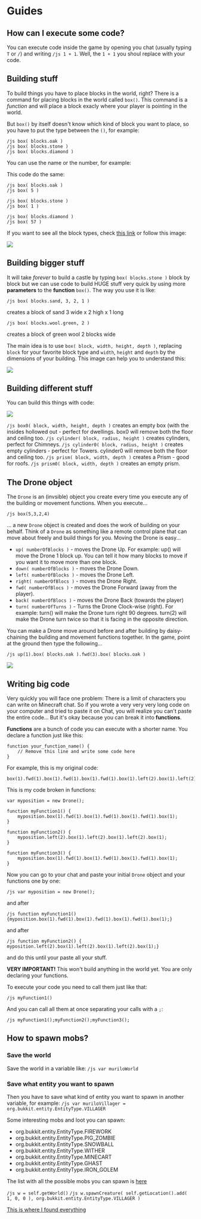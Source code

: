 # Guides

## How can I execute some code?

You can execute code inside the game by opening you chat (usually typing `T` or `/`) and writing `/js 1 + 1`. Well, the `1 + 1` you shoul replace with your code.

## Building stuff

To build things you have to place blocks in the world, right? There is a command for placing blocks in the world called `box()`. This command is a *function* and will place a block exacly where your player is pointing in the world.

But `box()` by itself doesn't know which kind of block you want to place, so you have to put the type between the `()`, for example:

	/js box( blocks.oak )
	/js box( blocks.stone )
	/js box( blocks.diamond )

You can use the name or the number, for example:

This code do the same: 

	/js box( blocks.oak ) 
	/js box( 5 )

	/js box( blocks.stone ) 
	/js box( 1 )

	/js box( blocks.diamond ) 
	/js box( 57 )


If you want to see all the block types, check [this link](https://github.com/walterhiggins/ScriptCraft/blob/master/src/main/js/modules/blocks.js) or follow this image:

![](https://github.com/walterhiggins/ScriptCraft/raw/master/docs/img/ypgpm_datavalues.png)

## Building bigger stuff

It will take *forever* to build a castle by typing `box( blocks.stone )` block by block but we can use code to build HUGE stuff very quick by using more **parameters** to the **function** `box()`. The way you use it is like:

	/js box( blocks.sand, 3, 2, 1 ) 
creates a block of sand 3 wide x 2 high x 1 long

	/js box( blocks.wool.green, 2 ) 
creates a block of green wool 2 blocks wide

The main idea is to use `box( block, width, height, depth )`, replacing `block` for your favorite block type and `width`, `height` and `depth` by the dimensions of your building. This image can help you to understand this:

![](https://github.com/walterhiggins/ScriptCraft/raw/master/docs/img/ypgpm_whd.jpg)

## Building different stuff

You can build this things with code:

![](https://github.com/walterhiggins/ScriptCraft/raw/master/docs/img/ypgpm_3dshapes.jpg)

`/js box0( block, width, height, depth )` creates an empty box (with the insides hollowed out - perfect for dwellings. box0 will remove both the floor and ceiling too.
`/js cylinder( block, radius, height )` creates cylinders, perfect for Chimneys.
`/js cylinder0( block, radius, height )` creates empty cylinders - perfect for Towers. cylinder0 will remove both the floor and ceiling too.
`/js prism( block, width, depth )` creates a Prism - good for roofs.
`/js prism0( block, width, depth )` creates an empty prism.

## The Drone object

The `Drone` is an (invsible) object you create every time you execute any of the building or movement functions. When you execute...

	/js box(5,3,2,4)

... a new `Drone` object is created and does the work of building on your behalf. Think of a `Drone` as something like a remote control plane that can move about freely and build things for you. Moving the Drone is easy...

- `up( numberOfBlocks )` - moves the Drone Up. For example: up() will move the Drone 1 block up. You can tell it how many blocks to move if you want it to move more than one block.
- `down( numberOfBlocks )` - moves the Drone Down.
- `left( numberOfBlocks )` - moves the Drone Left.
- `right( numberOfBlocs )` - moves the Drone Right.
- `fwd( numberOfBlocs )` - moves the Drone Forward (away from the player).
- `back( numberOfBlocs )` - moves the Drone Back (towards the player)
- `turn( numberOfTurns )` - Turns the Drone Clock-wise (right). For example: turn() will make the Drone turn right 90 degrees. turn(2) will make the Drone turn twice so that it is facing in the opposite direction.

You can make a Drone move around before and after building by daisy-chaining the building and movement functions together. In the game, point at the ground then type the following...

	/js up(1).box( blocks.oak ).fwd(3).box( blocks.oak )

![](https://github.com/walterhiggins/ScriptCraft/raw/master/docs/img/ypgpm_2boxes.png)

## Writing big code

Very quickly you will face one problem: There is a limit of characters you can write on Minecraft chat. So if you wrote a very very very long code on your computer and tried to paste it on Chat, you will realize you can't paste the entire code... But it's okay because you can break it into **functions**.

**Functions** are a bunch of code you can execute with a shorter name. You declare a function just like this:

	function your_function_name() {
		// Remove this line and write some code here
	}


For example, this is my original code:

	box(1).fwd(1).box(1).fwd(1).box(1).fwd(1).box(1).left(2).box(1).left(2).box(1).left(2).box(1).box(1).fwd(1).box(1).fwd(1).box(1).fwd(1).box(1)

This is my code broken in functions:

	var myposition = new Drone();

	function myFunction1() {
		myposition.box(1).fwd(1).box(1).fwd(1).box(1).fwd(1).box(1);
	}

	function myFunction2() {
		myposition.left(2).box(1).left(2).box(1).left(2).box(1);
	}

	function myFunction3() {
		myposition.box(1).fwd(1).box(1).fwd(1).box(1).fwd(1).box(1);
	}

Now you can go to your chat and paste your initial `Drone` object and your functions one by one:

	/js var myposition = new Drone();

and after

	/js function myFunction1() {myposition.box(1).fwd(1).box(1).fwd(1).box(1).fwd(1).box(1);}

and after

	/js function myFunction2() { myposition.left(2).box(1).left(2).box(1).left(2).box(1);}

and do this until your paste all your stuff.

**VERY IMPORTANT!** This won't build anything in the world yet. You are only declaring your functions.

To execute your code you need to call them just like that:

	/js myFunction1()

And you can call all them at once separating your calls with a `;`:

	/js myFunction1();myFunction2();myFunction3();

## How to spawn mobs?

### Save the world

Save the world in a variable like:
`/js var muriloWorld`

### Save what entity you want to spawn

Then you have to save what kind of entity you want to spawn in another variable, for example:
`/js var muriloVillager = org.bukkit.entity.EntityType.VILLAGER`

Some interesting mobs and loot you can spawn:
- org.bukkit.entity.EntityType.FIREWORK
- org.bukkit.entity.EntityType.PIG_ZOMBIE
- org.bukkit.entity.EntityType.SNOWBALL
- org.bukkit.entity.EntityType.WITHER
- org.bukkit.entity.EntityType.MINECART
- org.bukkit.entity.EntityType.GHAST
- org.bukkit.entity.EntityType.IRON_GOLEM

The list with all the possible mobs you can spawn is [here](http://jd.bukkit.org/rb/apidocs/org/bukkit/entity/EntityType.html)


`/js w = self.getWorld()`
`/js w.spawnCreature( self.getLocation().add( 1, 0, 0 ), org.bukkit.entity.EntityType.VILLAGER )`

[This is where I found everything](http://dullahansoftware.wordpress.com/2013/02/11/scriptcrafting-a-quest-in-minecraft/)
